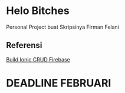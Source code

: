 # Helo Bitches
Personal Project buat Skripsinya
Firman Felani

## Referensi
[Build Ionic CRUD Firebase](https://www.positronx.io/build-ionic-firebase-crud-app-with-angular/)
# DEADLINE FEBRUARI
